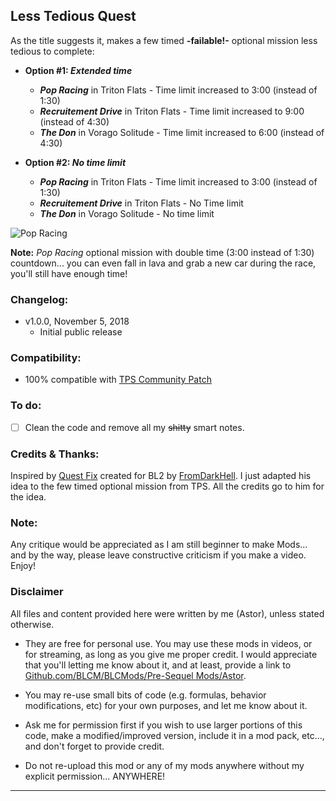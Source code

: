 ## Less Tedious Quest

As the title suggests it, makes a few timed **-failable!-** optional mission less tedious to complete:

- **Option #1: *Extended time***
  - ***Pop Racing*** in Triton Flats - Time limit increased to 3:00 (instead of 1:30)
  - ***Recruitement Drive*** in Triton Flats - Time limit increased to 9:00 (instead of 4:30)
  - ***The Don*** in Vorago Solitude - Time limit increased to 6:00 (instead of 4:30)

- **Option #2: *No time limit***
  - ***Pop Racing*** in Triton Flats - Time limit increased to 3:00 (instead of 1:30)
  - ***Recruitement Drive*** in Triton Flats - No Time limit 
  - ***The Don*** in Vorago Solitude - No time limit 

![Pop Racing](https://imgur.com/UxQuyBN.jpeg "Don't worry guys... even if my screen capture show French text, my mods are in English")

**Note:** *Pop Racing* optional mission with double time (3:00 instead of 1:30) countdown... you can even fall in lava and grab a new car during the race, you'll still have enough time!

### Changelog:
- v1.0.0, November 5, 2018
  - Initial public release
 
### Compatibility:

- 100% compatible with [TPS Community Patch](https://github.com/BLCM/BLCMods/tree/master/Pre%20Sequel%20Mods/Community%20Patch)

### To do:

- [ ] Clean the code and remove all my ~~shitty~~ smart notes.

### Credits & Thanks:

Inspired by [Quest Fix](https://github.com/BLCM/BLCMods/blob/master/Borderlands%202%20mods/FromDarkHell/Quest%20Changes/QuestFix.txt) created for BL2 by [FromDarkHell](https://github.com/BLCM/BLCMods/tree/master/Borderlands%202%20mods/FromDarkHell). I just adapted his idea to the few timed optional mission from TPS. All the credits go to him for the idea.
  
### Note: 

Any critique would be appreciated as I am still beginner to make Mods... and by the way, please leave constructive criticism if you make a video. 
Enjoy!

### Disclaimer

All files and content provided here were written by me (Astor), unless stated otherwise.

- They are free for personal use. You may use these mods in videos, or for streaming, as long as you give me proper credit. I would appreciate that you'll letting me know about it, and at least, provide a link to [Github.com/BLCM/BLCMods/Pre-Sequel Mods/Astor](https://github.com/BLCM/BLCMods/tree/master/Pre%20Sequel%20Mods/Astor).

- You may re-use small bits of code (e.g. formulas, behavior modifications, etc) for your own purposes, and let me know about it. 

- Ask me for permission first if you wish to use larger portions of this code, make a modified/improved version, include it in a mod pack, etc..., and don't forget to provide credit.

- Do not re-upload this mod or any of my mods anywhere without my explicit permission... ANYWHERE!

* * * * *



